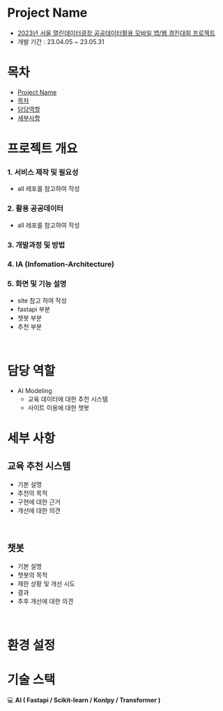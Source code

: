 <a name="project-name"></a>

# Project Name

- [2023년 서울 열린데이터광장 공공데이터활용 모바일 앱/웹 경진대회 프로젝트](https://mediahub.seoul.go.kr/gongmo/2000334)
- 개발 기간 : 23.04.05 ~ 23.05.31

<a name="list"></a>

# 목차
- [Project Name](#project-name)
- [목차](#목차)
- [담당역할](#담당-역할)
- [세부사항](#세부-사항)

# 프로젝트 개요

### 1. 서비스 제작 및 필요성
- all 레포를 참고하여 작성 

### 2. 활용 공공데이터
- all 레포를 참고하여 작성 

### 3. 개발과정 및 방법


### 4. IA (Infomation-Architecture)

### 5. 화면 및 기능 설명
- site 참고 하여 작성
- fastapi 부분 
- 챗봇 부분
- 추천 부분 

</br>

# 담당 역할
- AI Modeling 
    * 교육 데이터에 대한 추천 시스템
    * 사이트 이용에 대한 챗봇 

# 세부 사항 

## 교육 추천 시스템
* 기본 설명 
* 추천의 목적 
* 구현에 대한 근거 
* 개선에 대한 의견 

</br>

## 챗봇 
* 기본 설명 
* 챗봇의 목적
* 제한 상황 및 개선 시도 
* 결과
* 추후 개선에 대한 의견 

</br>

# 환경 설정

# 기술 스택

:computer: **AI ( Fastapi / Scikit-learn / Konlpy / Transformer )**